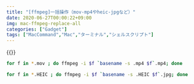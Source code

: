 ```yaml
---
title: "[ffmpeg]一括操作（mov-mp4やheic-jpgなど）"
date: 2020-06-27T00:00:22+09:00
img: mac-ffmpeg-replace-all
categories: ["Gadget"]
tags: ["MacCommand","Mac","ターミナル","シェルスクリプト"]
---
```




{{<blogcard url="https://qiita.com/3attoC/items/ee75825be2b22c57bc41">}}

```sh
for f in *.mov ; do ffmpeg -i $f `basename -s .mp4 $f`.mp4; done
```



```sh
for f in *.HEIC ; do ffmpeg -i $f `basename -s .HEIC $f`.jpg; done
```

